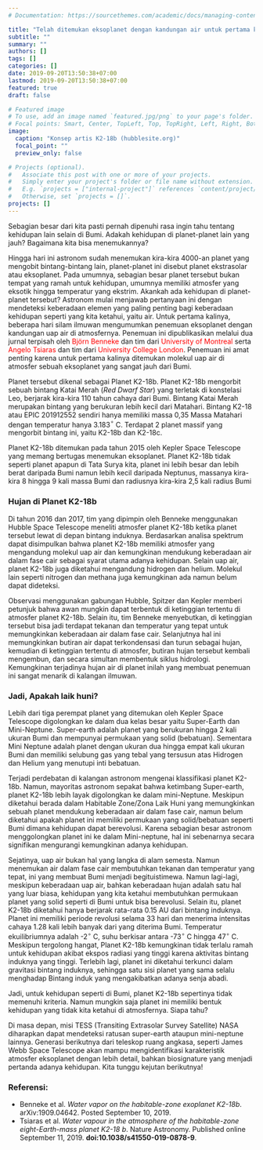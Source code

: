 ```yaml
---
# Documentation: https://sourcethemes.com/academic/docs/managing-content/

title: "Telah ditemukan eksoplanet dengan kandungan air untuk pertama kalinya!"
subtitle: ""
summary: ""
authors: []
tags: []
categories: []
date: 2019-09-20T13:50:38+07:00
lastmod: 2019-09-20T13:50:38+07:00
featured: true
draft: false

# Featured image
# To use, add an image named `featured.jpg/png` to your page's folder.
# Focal points: Smart, Center, TopLeft, Top, TopRight, Left, Right, BottomLeft, Bottom, BottomRight.
image:
  caption: "Konsep artis K2-18b (hubblesite.org)"
  focal_point: ""
  preview_only: false

# Projects (optional).
#   Associate this post with one or more of your projects.
#   Simply enter your project's folder or file name without extension.
#   E.g. `projects = ["internal-project"]` references `content/project/deep-learning/index.md`.
#   Otherwise, set `projects = []`.
projects: []
---
```

Sebagian besar dari kita pasti pernah dipenuhi rasa ingin tahu tentang kehidupan lain selain di Bumi. Adakah kehidupan di planet-planet lain yang jauh? Bagaimana kita bisa menemukannya?

Hingga hari ini astronom sudah menemukan kira-kira 4000-an planet yang mengobit bintang-bintang lain, planet-planet ini disebut planet ekstrasolar atau eksoplanet. Pada umumnya, sebagian besar planet tersebut bukan tempat yang ramah untuk kehidupan, umumnya memiliki atmosfer yang eksotik hingga temperatur yang ekstrim. Akankah ada kehidupan di planet-planet tersebut? Astronom mulai menjawab pertanyaan ini dengan mendeteksi keberadaan elemen yang paling penting bagi keberadaan kehidupan seperti yang kita ketahui, yaitu air.
Untuk pertama kalinya, beberapa hari silam ilmuwan mengumumkan penemuan eksoplanet dengan kandungan uap air di atmosfernya. Penemuan ini dipublikasikan melalui dua jurnal terpisah oleh <font color='red'>Björn Benneke</font> dan tim dari <font color='red'>University of Montreal</font> serta <font color='red'>Angelo Tsiaras</font> dan tim dari <font color='red'>University College London</font>. Penemuan ini amat penting karena untuk pertama kalinya ditemukan molekul uap air di atmosfer sebuah eksoplanet yang sangat jauh dari Bumi.

Planet tersebut dikenal sebagai Planet K2-18b. Planet K2-18b mengorbit sebuah bintang Katai Merah (_Red Dwarf Star_) yang terletak di konstelasi Leo, berjarak kira-kira 110 tahun cahaya dari Bumi. Bintang Katai Merah merupakan bintang yang berukuran lebih kecil dari Matahari. Bintang K2-18 atau EPIC 201912552 sendiri hanya memiliki massa 0,35 Massa Matahari dengan temperatur hanya 3.183$^\circ$ C. Terdapat 2 planet massif yang mengorbit bintang ini, yaitu K2-18b dan K2-18c. 

Planet K2-18b ditemukan pada tahun 2015 oleh Kepler Space Telescope yang memang bertugas menemukan eksoplanet. Planet K2-18b tidak seperti planet apapun di Tata Surya kita, planet ini lebih besar dan lebih berat daripada Bumi namun lebih kecil daripada Neptunus, massanya kira-kira 8 hingga 9 kali massa Bumi dan radiusnya kira-kira 2,5 kali radius Bumi

### Hujan di Planet K2-18b
Di tahun 2016 dan 2017, tim yang dipimpin oleh Benneke menggunakan Hubble Space Telescope meneliti atmosfer planet K2-18b ketika planet tersebut lewat di depan bintang induknya. Berdasarkan analisa spektrum dapat disimpulkan bahwa planet K2-18b memiliki atmosfer yang mengandung molekul uap air dan kemungkinan mendukung keberadaan air dalam fase cair sebagai syarat utama adanya kehidupan. Selain uap air, planet K2-18b juga diketahui mengandung hidrogen dan helium. Molekul lain seperti nitrogen dan methana juga kemungkinan ada namun belum dapat dideteksi. 

Observasi menggunakan gabungan Hubble, Spitzer dan Kepler memberi petunjuk bahwa awan mungkin dapat terbentuk di ketinggian tertentu di atmosfer planet K2-18b. Selain itu, tim Benneke menyebutkan, di ketinggian tersebut bisa jadi terdapat tekanan dan temperatur yang tepat untuk memungkinkan keberadaan air dalam fase cair. Selanjutnya hal ini memungkinkan butiran air dapat terkondensasi dan turun sebagai hujan, kemudian di ketinggian tertentu di atmosfer, butiran hujan tersebut kembali mengembun, dan secara simultan membentuk siklus hidrologi. Kemungkinan terjadinya hujan air di planet inilah yang membuat penemuan ini sangat menarik di kalangan ilmuwan.

### Jadi, Apakah laik huni?
Lebih dari tiga perempat planet yang ditemukan oleh Kepler Space Telescope digolongkan ke dalam dua kelas besar yaitu Super-Earth dan Mini-Neptune. Super-earth adalah planet yang berukuran hingga 2 kali ukuran Bumi dan mempunyai permukaan yang solid (bebatuan). Sementara Mini Neptune adalah planet dengan ukuran dua hingga empat kali ukuran Bumi dan memiliki selubung gas yang tebal yang tersusun atas Hidrogen dan Helium yang menutupi inti bebatuan.

Terjadi perdebatan di kalangan astronom mengenai klassifikasi planet K2-18b. Namun, mayoritas astronom sepakat bahwa ketimbang Super-earth, planet K2-18b lebih layak digolongkan ke dalam mini-Neptune. Meskipun diketahui berada dalam Habitable Zone/Zona Laik Huni yang memungkinkan sebuah planet mendukung keberadaan air dalam fase cair, namun belum diketahui apakah planet ini memiliki permukaan yang solid/bebatuan seperti Bumi dimana kehidupan dapat berevolusi. Karena sebagian besar astronom menggolongkan planet ini ke dalam Mini-neptune, hal ini sebenarnya secara signifikan mengurangi kemungkinan adanya kehidupan.

Sejatinya, uap air bukan hal yang langka di alam semesta. Namun menemukan air dalam fase cair membutuhkan tekanan dan temperatur yang tepat, ini yang membuat Bumi menjadi begituistimewa. Namun lagi-lagi, meskipun keberadaan uap air, bahkan keberadaan hujan adalah satu hal yang luar biasa, kehidupan yang kita ketahui membutuhkan permukaan planet yang solid seperti di Bumi untuk bisa berevolusi. 
Selain itu, planet K2-18b diketahui hanya berjarak rata-rata 0.15 AU dari bintang induknya. Planet ini memiliki periode revolusi selama 33 hari dan menerima intensitas cahaya 1.28 kali lebih banyak dari yang diterima Bumi. Temperatur ekuilibriumnya adalah -2$^\circ$ C, suhu berkisar antara -73$^\circ$ C hingga 47$^\circ$ C. Meskipun tergolong hangat, Planet K2-18b kemungkinan tidak terlalu ramah untuk kehidupan akibat ekspos radiasi yang tinggi karena aktivitas bintang induknya yang tinggi. Terlebih lagi, planet ini diketahui terkunci dalam gravitasi bintang induknya, sehingga satu sisi planet yang sama selalu menghadap Bintang induk yang mengakibatkan adanya senja abadi. 

Jadi, untuk kehidupan seperti di Bumi, planet K2-18b sepertinya tidak memenuhi kriteria. Namun mungkin saja planet ini memiliki bentuk kehidupan yang tidak kita ketahui di atmosfernya. Siapa tahu?

Di masa depan, misi TESS (Transiting Extrasolar Survey Satellite) NASA diharapkan dapat mendeteksi ratusan super-earth ataupun mini-neptune lainnya. Generasi berikutnya dari teleskop ruang angkasa, seperti James Webb Space Telescope akan mampu mengidentifikasi karakteristik atmosfer eksoplanet dengan lebih detail, bahkan biosignature yang menjadi pertanda adanya kehidupan. Kita tunggu kejutan berikutnya!

### Referensi:
- Benneke et al. *Water vapor on the habitable-zone exoplanet K2-18b*. arXiv:1909.04642. Posted September 10, 2019.
- Tsiaras et al. *Water vapour in the atmosphere of the habitable-zone eight-Earth-mass planet K2-18 b*. Nature Astronomy. Published online September 11, 2019. **doi:10.1038/s41550-019-0878-9**.
